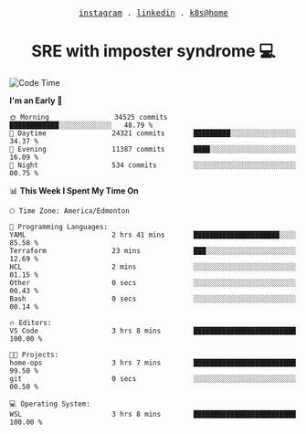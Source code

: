 <p align="center">
  <samp>
    <a href="https://www.instagram.com/lildrunkensmurf/">instagram</a> .
    <a href="https://www.linkedin.com/in/joryirving/">linkedin</a> .
    <a href="https://github.com/joryirving/home-ops">k8s@home</a>
  </samp>
</p>

<h1 align="center">
  SRE with imposter syndrome 💻
</h1>

<!--START_SECTION:waka-->
![Code Time](http://img.shields.io/badge/Code%20Time-183%20hrs%2035%20mins-blue)

**I'm an Early 🐤** 

```text
🌞 Morning                34525 commits       ████████████░░░░░░░░░░░░░   48.79 % 
🌆 Daytime                24321 commits       █████████░░░░░░░░░░░░░░░░   34.37 % 
🌃 Evening                11387 commits       ████░░░░░░░░░░░░░░░░░░░░░   16.09 % 
🌙 Night                  534 commits         ░░░░░░░░░░░░░░░░░░░░░░░░░   00.75 % 
```


📊 **This Week I Spent My Time On** 

```text
🕑︎ Time Zone: America/Edmonton

💬 Programming Languages: 
YAML                     2 hrs 41 mins       █████████████████████░░░░   85.58 % 
Terraform                23 mins             ███░░░░░░░░░░░░░░░░░░░░░░   12.69 % 
HCL                      2 mins              ░░░░░░░░░░░░░░░░░░░░░░░░░   01.15 % 
Other                    0 secs              ░░░░░░░░░░░░░░░░░░░░░░░░░   00.43 % 
Bash                     0 secs              ░░░░░░░░░░░░░░░░░░░░░░░░░   00.14 % 

🔥 Editors: 
VS Code                  3 hrs 8 mins        █████████████████████████   100.00 % 

🐱‍💻 Projects: 
home-ops                 3 hrs 7 mins        █████████████████████████   99.50 % 
git                      0 secs              ░░░░░░░░░░░░░░░░░░░░░░░░░   00.50 % 

💻 Operating System: 
WSL                      3 hrs 8 mins        █████████████████████████   100.00 % 
```


<!--END_SECTION:waka-->
